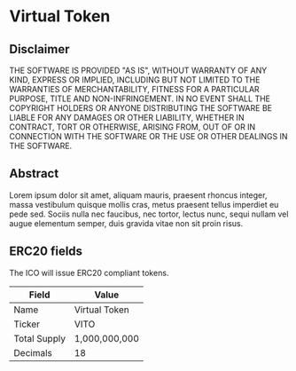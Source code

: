 # Virtual Token

## Disclaimer
THE SOFTWARE IS PROVIDED "AS IS", WITHOUT WARRANTY OF ANY KIND, EXPRESS OR IMPLIED, INCLUDING BUT NOT LIMITED TO THE WARRANTIES OF MERCHANTABILITY, FITNESS FOR A PARTICULAR PURPOSE, TITLE AND NON-INFRINGEMENT. IN NO EVENT SHALL THE COPYRIGHT HOLDERS OR ANYONE DISTRIBUTING THE SOFTWARE BE LIABLE FOR ANY DAMAGES OR OTHER LIABILITY, WHETHER IN CONTRACT, TORT OR OTHERWISE, ARISING FROM, OUT OF OR IN CONNECTION WITH THE SOFTWARE OR THE USE OR OTHER DEALINGS IN THE SOFTWARE.

## Abstract

Lorem ipsum dolor sit amet, aliquam mauris, praesent rhoncus integer, massa vestibulum quisque mollis cras, metus praesent tellus imperdiet eu pede sed. Sociis nulla nec faucibus, nec tortor, lectus nunc, sequi nullam vel augue elementum semper, duis gravida vitae non sit proin risus.

## ERC20 fields
The ICO will issue ERC20 compliant tokens. 

Field    | Value   
--------- | ---------
Name   | Virtual Token
Ticker | VITO
Total Supply | 1,000,000,000
Decimals | 18
